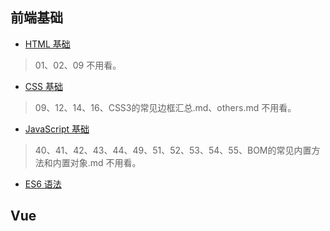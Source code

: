 ## 前端基础
- [HTML 基础](https://github.com/qianguyihao/Web/tree/master/01-HTML)
> 01、02、09 不用看。
- [CSS 基础](https://github.com/qianguyihao/Web/tree/master/02-CSS%E5%9F%BA%E7%A1%80)
> 09、12、14、16、CSS3的常见边框汇总.md、others.md 不用看。
- [JavaScript 基础](https://github.com/qianguyihao/Web/tree/master/04-JavaScript%E5%9F%BA%E7%A1%80)
> 40、41、42、43、44、49、51、52、53、54、55、BOM的常见内置方法和内置对象.md 不用看。
- [ES6 语法](https://github.com/qianguyihao/Web/tree/master/05-JavaScript之ES6语法)

## Vue
